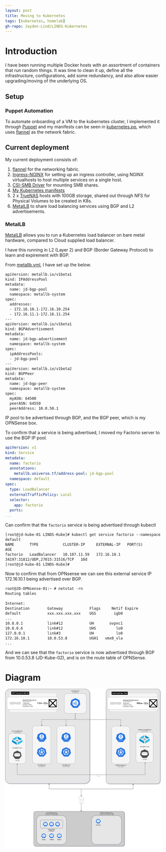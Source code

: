 ```yaml
---
layout: post
title: Moving to Kubernetes
tags: [kubernetes, homelab]
gh-repo: Jayden-Lind/LINDS-Kubernetes
---
```


# Introduction

I have been running multiple Docker hosts with an assortment of containers that run random things. It was time to clean it up, define all the infrastructure, configurations, add some redundancy, and also allow easier upgrading/moving of the underlying OS.

## Setup

### Puppet Automation

To automate onboarding of a VM to the kubernetes cluster, I implemented it through [Puppet](https://puppet.com/docs/puppet/7/install_puppet.html) and my manifests can be seen in [kubernetes.pp](https://github.com/Jayden-Lind/LINDS-Puppet/blob/master/manifests/kubernetes.pp), which uses [flannel](https://github.com/flannel-io/flannel) as the network fabric.

## Current deployment

My current deployment consists of:

1. [flannel](https://github.com/flannel-io/flannel) for the networking fabric.
2. [Ingress-NGINX](https://github.com/kubernetes/ingress-nginx) for setting up an ingress controller, using NGINX virtualhosts to host multiple services on a single host.
3. [CSI-SMB Driver](https://github.com/kubernetes-csi/csi-driver-smb) for mounting SMB shares.
4. [My Kubernetes manifests](https://github.com/Jayden-Lind/LINDS-Kubernetes)
5. 2 x [TrueNAS](https://www.truenas.com/) hosts with 100GB storage, shared out through NFS for Physical Volumes to be created in K8s.
6. [MetalLB](https://metallb.universe.tf/) to share load balancing services using BGP and L2 advertisements.


### MetalLB

[MetalLB](https://metallb.universe.tf/) allows you to run a Kubernetes load balancer on bare metal hardware, compared to Cloud supplied load balancer.

I have this running in L2 (Layer 2) and BGP (Border Gateway Protocol) to learn and expirement with BGP.

From [metallb.yml](https://github.com/Jayden-Lind/LINDS-Kubernetes/blob/master/metallb.yml), I have set up the below.

```
apiVersion: metallb.io/v1beta1
kind: IPAddressPool
metadata:
  name: jd-bgp-pool
  namespace: metallb-system
spec:
  addresses:
  - 172.16.10.1-172.16.10.254
  - 172.16.11.1-172.16.11.254
---
apiVersion: metallb.io/v1beta1
kind: BGPAdvertisement
metadata:
  name: jd-bgp-advertisement
  namespace: metallb-system
spec:
  ipAddressPools:
  - jd-bgp-pool
---
apiVersion: metallb.io/v1beta2
kind: BGPPeer
metadata:
  name: jd-bgp-peer
  namespace: metallb-system
spec:
  myASN: 64500
  peerASN: 64550
  peerAddress: 10.0.50.1
```

IP pool to be advertised through BGP, and the BGP peer, which is my OPNSense box.

To confirm that a service is being advertised, I moved my Factorio server to use the BGP IP pool.

```yaml
apiVersion: v1
kind: Service
metadata:
  name: factorio
  annotations:
    metallb.universe.tf/address-pool: jd-bgp-pool
  namespace: default
spec:
  type: LoadBalancer
  externalTrafficPolicy: Local
  selector:
    app: factorio
  ports:
...
```

Can confirm that the `factorio` service is being advertised through kubectl

```shell
[root@jd-kube-01 LINDS-Kube]# kubectl get service factorio --namespace default 
NAME       TYPE           CLUSTER-IP     EXTERNAL-IP   PORT(S)                           AGE
factorio   LoadBalancer   10.107.11.59   172.16.10.1   34197:31812/UDP,27015:31516/TCP   10d
[root@jd-kube-01 LINDS-Kube]# 
```

Now to confirm that from OPNsense we can see this external service IP 172.16.10.1 being advertised over BGP.

```shell
root@JD-OPNsense-01:~ # netstat -rn
Routing tables

Internet:
Destination        Gateway            Flags     Netif Expire
default            xxx.xxx.xxx.xxx    UGS        igb0
...
10.8.0.1           link#12            UH       ovpnc1
10.8.0.6           link#12            UHS         lo0
127.0.0.1          link#3             UH          lo0
172.16.10.1        10.0.53.8          UGH1   vmx0_vla
...
```

And we can see that the `factorio` service is now advertised through BGP from 10.0.53.8 (JD-Kube-02), and is on the route table of OPNSense.

# Diagram

![image](/img/2022/07/LINDS-Kubernetes.png)
